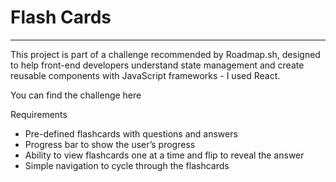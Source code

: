 <h1>Flash Cards</h1>
<hr>
This project is part of a challenge recommended by Roadmap.sh, designed to help front-end developers understand state management and create reusable components with JavaScript frameworks - I used React.

You can find the challenge here

Requirements
<ul>
 <li>Pre-defined flashcards with questions and answers</li>
 <li>Progress bar to show the user’s progress</li>
 <li>Ability to view flashcards one at a time and flip to reveal the answer</li>
 <li>Simple navigation to cycle through the flashcards</li>
</ul>
